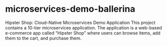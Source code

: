 # microservices-demo-ballerina
Hipster Shop: Cloud-Native Microservices Demo Application This project contains a 10-tier microservices application. The application is a web-based e-commerce app called “Hipster Shop” where users can browse items, add them to the cart, and purchase them.
